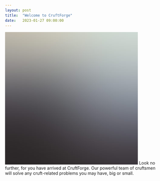 ```yaml
---
layout: post
title:  "Welcome to CruftForge"
date:   2023-01-27 09:00:00
---
```


<span class="image featured"><img src="/images/pic03.jpg" alt=""></span>
Look no further, for you have arrived at CruftForge. Our powerful team of cruftsmen will solve any cruft-related problems you may have, big or small.